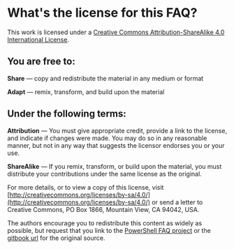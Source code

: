 # What's the license for this FAQ?

This work is licensed under a [Creative Commons Attribution-ShareAlike 4.0 International License](http://creativecommons.org/licenses/by-sa/4.0/).

## You are free to:

**Share** — copy and redistribute the material in any medium or format

**Adapt** — remix, transform, and build upon the material

## Under the following terms:

**Attribution** — You must give appropriate credit, provide a link to the license, and indicate if changes were made. You may do so in any reasonable manner, but not in any way that suggests the licensor endorses you or your use.

**ShareAlike** — If you remix, transform, or build upon the material, you must distribute your contributions under the same license as the original.

For more details, or to view a copy of this license, visit [http://creativecommons.org/licenses/by-sa/4.0/](http://creativecommons.org/licenses/by-sa/4.0/) or send a letter to Creative Commons, PO Box 1866, Mountain View, CA 94042, USA.

The authors encourage you to redistribute this content as widely as possible, but request that you link to the [PowerShell FAQ project](https://github.com/PoshCode/PowerShellFAQ) or the [gitbook url](https://poshcode.gitbooks.io/powershell-faq) for the original source.


